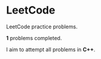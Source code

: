 # LeetCode

LeetCode practice problems.

**1** problems completed.

I aim to attempt all problems in **C++**.
